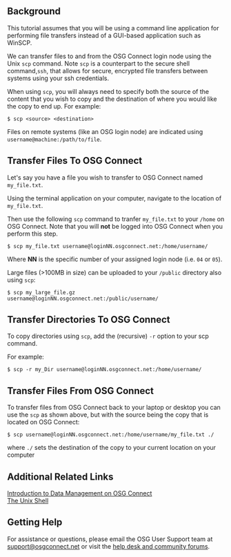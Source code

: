 [title]: - "Use scp To Transfer Files To and From OSG Connect"

Background
----------

This tutorial assumes that you will be using a command line application for performing file transfers instead of a
GUI-based application such as WinSCP. 

We can transfer files to and from the OSG Connect login node using the Unix `scp` command. Note `scp` is a counterpart 
to the secure shell command,`ssh`, that allows for secure, encrypted file transfers between systems using your 
ssh credentials.

When using `scp`, you will always need to specify both the source of the
content that you wish to copy and the destination of where you would like 
the copy to end up. For example:

    $ scp <source> <destination>

Files on remote systems (like an OSG login node) are indicated using
`username@machine:/path/to/file`.

## Transfer Files To OSG Connect

Let's say you have a file you wish to transfer to OSG Connect named `my_file.txt`.

Using the terminal application on your computer, navigate to the location of `my_file.txt`.

Then use the following `scp` command to tranfer `my_file.txt` to your `/home` on OSG Connect. Note
that you will **not** be logged into OSG Connect when you perform this step.

    $ scp my_file.txt username@loginNN.osgconnect.net:/home/username/

Where **NN** is the specific number of your assigned login node (i.e. `04` or `05`).

Large files (>100MB in size) can be uploaded to your `/public` directory also using `scp`:

    $ scp my_large_file.gz username@loginNN.osgconnect.net:/public/username/

## Transfer Directories To OSG Connect

To copy directories using `scp`, add the (recursive) `-r` option to your scp command. 

For example:

    $ scp -r my_Dir username@loginNN.osgconnect.net:/home/username/

## Transfer Files From OSG Connect

To transfer files from OSG Connect back to your laptop or desktop you can use the `scp` as shown above, 
but with the source being the copy that is located on OSG Connect:

    $ scp username@loginNN.osgconnect.net:/home/username/my_file.txt ./

where `./` sets the destination of the copy to your current location on your computer 

## Additional Related Links

[Introduction to Data Management on OSG Connect](https://support.opensciencegrid.org/support/solutions/articles/12000002985)   
[The Unix Shell](http://swc-osg-workshop.github.io/2014-12-15-UChicago/novice/shell/index.html)

## Getting Help

For assistance or questions, please email the OSG User Support team  at [support@osgconnect.net](mailto:support@osgconnect.net) or visit the [help desk and community forums](http://support.opensciencegrid.org).

